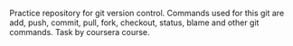 Practice repository for git version control. Commands used for this git are add, push, commit, pull, fork, checkout, status, blame and other git commands. Task by coursera course.
